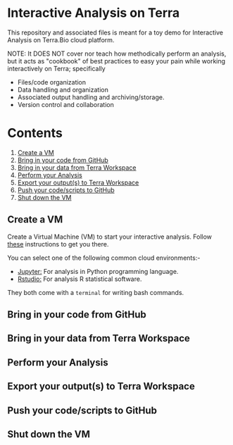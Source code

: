 # Interactive Analysis on Terra

This repository and associated files is meant for a toy demo for Interactive Analysis on Terra.Bio cloud platform.

NOTE: It DOES NOT cover nor teach how methodically perform an analysis, but it acts as "cookbook" of best practices to easy your pain while working interactively on Terra; specifically

- Files/code organization
- Data handling and organization
- Associated output handling and archiving/storage.
- Version control and collaboration

# Contents

1. [Create a VM](#create-vm)
2. [Bring in your code from GitHub](#bring-code)
3. [Bring in your data from Terra Workspace](#bring-data)
4. [Perform your Analysis](#peform-analysis)
5. [Export your output(s) to Terra Workspace](#export-output)
6. [Push your code/scripts to GitHub](#version-control-code)
7. [Shut down the VM](#shut-vm)



## Create a VM

Create a Virtual Machine (VM) to start your interactive analysis. Follow [these](https://support.terra.bio/hc/en-us/articles/360038125912-Your-interactive-analysis-VM-Cloud-Environment#h_01EWE22VY089T7SVA9J403CD48) instructions to get you there.

You can select one of the following common cloud environments:-

- [Jupyter:](https://support.terra.bio/hc/en-us/articles/5075814468379-Starting-and-customizing-your-Jupyter-app) For analysis in Python programming language.
- [Rstudio:](https://support.terra.bio/hc/en-us/articles/5075722115227) For analysis R statistical software.

They both come with a `terminal` for writing bash commands.

## Bring in your code from GitHub



## Bring in your data from Terra Workspace



## Perform your Analysis



## Export your output(s) to Terra Workspace



## Push your code/scripts to GitHub




## Shut down the VM






